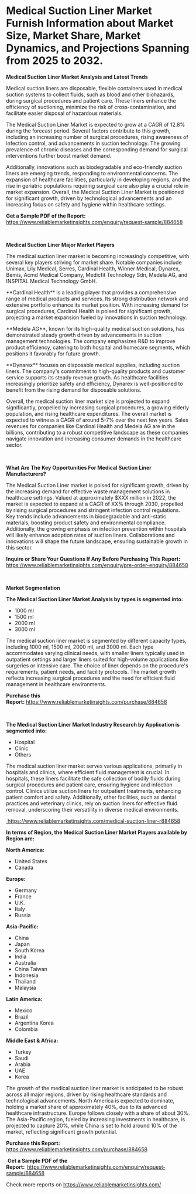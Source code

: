 <p><h1>Medical Suction Liner Market Furnish Information about Market Size, Market Share, Market Dynamics, and Projections Spanning from 2025 to 2032.</h1></p><p><strong>Medical Suction Liner Market Analysis and Latest Trends</strong></p>
<p><p>Medical suction liners are disposable, flexible containers used in medical suction systems to collect fluids, such as blood and other biohazards, during surgical procedures and patient care. These liners enhance the efficiency of suctioning, minimize the risk of cross-contamination, and facilitate easier disposal of hazardous materials.</p><p>The Medical Suction Liner Market is expected to grow at a CAGR of 12.8% during the forecast period. Several factors contribute to this growth, including an increasing number of surgical procedures, rising awareness of infection control, and advancements in suction technology. The growing prevalence of chronic diseases and the corresponding demand for surgical interventions further boost market demand. </p><p>Additionally, innovations such as biodegradable and eco-friendly suction liners are emerging trends, responding to environmental concerns. The expansion of healthcare facilities, particularly in developing regions, and the rise in geriatric populations requiring surgical care also play a crucial role in market expansion. Overall, the Medical Suction Liner Market is positioned for significant growth, driven by technological advancements and an increasing focus on safety and hygiene within healthcare settings.</p></p>
<p><strong>Get a Sample PDF of the Report:&nbsp;</strong> <a href="https://www.reliablemarketinsights.com/enquiry/request-sample/884658?utm_campaign=1166&utm_medium=2&utm_source=Github&utm_content=ia&utm_term=04032025&utm_id=medical-suction-liner">https://www.reliablemarketinsights.com/enquiry/request-sample/884658</a></p>
<p>&nbsp;</p>
<p><strong>Medical Suction Liner Major Market Players</strong></p>
<p><p>The medical suction liner market is becoming increasingly competitive, with several key players striving for market share. Notable companies include Unimax, Lily Medical, Serres, Cardinal Health, Winner Medical, Dynarex, Bemis, Acmd Medical Company, Medicfit Technology Sdn, Medela AG, and INSPITAL Medical Technology GmbH.</p><p>**Cardinal Health** is a leading player that provides a comprehensive range of medical products and services. Its strong distribution network and extensive portfolio enhance its market position. With increasing demand for surgical procedures, Cardinal Health is poised for significant growth, projecting a market expansion fueled by innovations in suction technology. </p><p>**Medela AG**, known for its high-quality medical suction solutions, has demonstrated steady growth driven by advancements in suction management technologies. The company emphasizes R&D to improve product efficiency, catering to both hospital and homecare segments, which positions it favorably for future growth.</p><p>**Dynarex** focuses on disposable medical supplies, including suction liners. The company's commitment to high-quality products and customer service supports its steady revenue growth. As healthcare facilities increasingly prioritize safety and efficiency, Dynarex is well-positioned to benefit from the rising demand for disposable solutions.</p><p>Overall, the medical suction liner market size is projected to expand significantly, propelled by increasing surgical procedures, a growing elderly population, and rising healthcare expenditures. The overall market is expected to witness a CAGR of around 5-7% over the next few years. Sales revenues for companies like Cardinal Health and Medela AG are in the billions, contributing to a robust competitive landscape as these companies navigate innovation and increasing consumer demands in the healthcare sector.</p></p>
<p>&nbsp;</p>
<p><strong>What Are The Key Opportunities For Medical Suction Liner Manufacturers?</strong></p>
<p><p>The Medical Suction Liner market is poised for significant growth, driven by the increasing demand for effective waste management solutions in healthcare settings. Valued at approximately $XXX million in 2022, the market is expected to expand at a CAGR of XX% through 2030, propelled by rising surgical procedures and stringent infection control regulations. Key trends include advancements in biodegradable and anti-static materials, boosting product safety and environmental compliance. Additionally, the growing emphasis on infection prevention within hospitals will likely enhance adoption rates of suction liners. Collaborations and innovations will shape the future landscape, ensuring sustainable growth in this sector.</p></p>
<p><strong>Inquire or Share Your Questions If Any Before Purchasing This Report:</strong> <a href="https://www.reliablemarketinsights.com/enquiry/pre-order-enquiry/884658?utm_campaign=1166&utm_medium=2&utm_source=Github&utm_content=ia&utm_term=04032025&utm_id=medical-suction-liner">https://www.reliablemarketinsights.com/enquiry/pre-order-enquiry/884658</a></p>
<p>&nbsp;</p>
<p><strong>Market Segmentation</strong></p>
<p><strong>The Medical Suction Liner Market Analysis by types is segmented into:</strong></p>
<p><ul><li>1000 ml</li><li>1500 ml</li><li>2000 ml</li><li>3000 ml</li></ul></p>
<p><p>The medical suction liner market is segmented by different capacity types, including 1000 ml, 1500 ml, 2000 ml, and 3000 ml. Each type accommodates varying clinical needs, with smaller liners typically used in outpatient settings and larger liners suited for high-volume applications like surgeries or intensive care. The choice of liner depends on the procedure's requirements, patient needs, and facility protocols. The market growth reflects increasing surgical procedures and the need for efficient fluid management in healthcare environments.</p></p>
<p><strong>Purchase this Report:&nbsp;</strong><a href="https://www.reliablemarketinsights.com/purchase/884658?utm_campaign=1166&utm_medium=2&utm_source=Github&utm_content=ia&utm_term=04032025&utm_id=medical-suction-liner">https://www.reliablemarketinsights.com/purchase/884658</a></p>
<p>&nbsp;</p>
<p><strong>The Medical Suction Liner Market Industry Research by Application is segmented into:</strong></p>
<p><ul><li>Hospital</li><li>Clinic</li><li>Others</li></ul></p>
<p><p>The medical suction liner market serves various applications, primarily in hospitals and clinics, where efficient fluid management is crucial. In hospitals, these liners facilitate the safe collection of bodily fluids during surgical procedures and patient care, ensuring hygiene and infection control. Clinics utilize suction liners for outpatient treatments, enhancing patient comfort and safety. Additionally, other facilities, such as dental practices and veterinary clinics, rely on suction liners for effective fluid removal, underscoring their versatility in diverse medical environments.</p></p>
<p><a href="https://www.reliablemarketinsights.com/medical-suction-liner-r884658?utm_campaign=1166&utm_medium=2&utm_source=Github&utm_content=ia&utm_term=04032025&utm_id=medical-suction-liner">&nbsp;https://www.reliablemarketinsights.com/medical-suction-liner-r884658</a></p>
<p><strong>In terms of Region, the Medical Suction Liner Market Players available by Region are:</strong></p>
<p>
    <p> <strong> North America: </strong>
        <ul>
            <li>United States</li>
            <li>Canada</li>
        </ul>
        </p> 
    <p> <strong> Europe: </strong>
        <ul>
            <li>Germany</li>
            <li>France</li>
            <li>U.K.</li>
            <li>Italy</li>
            <li>Russia</li>
        </ul>
        </p> 
    <p> <strong> Asia-Pacific: </strong>
        <ul>
            <li>China</li>
            <li>Japan</li>
            <li>South Korea</li>
            <li>India</li>
            <li>Australia</li>
            <li>China Taiwan</li>
            <li>Indonesia</li>
            <li>Thailand</li>
            <li>Malaysia</li>
        </ul>
        </p> 
    <p> <strong> Latin America: </strong>
        <ul>
            <li>Mexico</li>
            <li>Brazil</li>
            <li>Argentina Korea</li>
            <li>Colombia</li>
        </ul>
        </p> 
    <p> <strong> Middle East & Africa: </strong>
        <ul>
            <li>Turkey</li>
            <li>Saudi</li>
            <li>Arabia</li>
            <li>UAE</li>
            <li>Korea</li>
        </ul>
    </p>
    </p>
<p><p>The growth of the medical suction liner market is anticipated to be robust across all major regions, driven by rising healthcare standards and technological advancements. North America is expected to dominate, holding a market share of approximately 40%, due to its advanced healthcare infrastructure. Europe follows closely with a share of about 30%. The Asia-Pacific region, fueled by increasing investments in healthcare, is projected to capture 20%, while China is set to hold around 10% of the market, reflecting significant growth potential.</p></p>
<p><strong>Purchase this Report: </strong><a href="https://www.reliablemarketinsights.com/purchase/884658?utm_campaign=1166&utm_medium=2&utm_source=Github&utm_content=ia&utm_term=04032025&utm_id=medical-suction-liner">https://www.reliablemarketinsights.com/purchase/884658</a></p>
<p>&nbsp;<strong>Get a Sample PDF of the Report:&nbsp;&nbsp;</strong><a href="https://www.reliablemarketinsights.com/enquiry/request-sample/884658?utm_campaign=1166&utm_medium=2&utm_source=Github&utm_content=ia&utm_term=04032025&utm_id=medical-suction-liner">https://www.reliablemarketinsights.com/enquiry/request-sample/884658</a></p>
<p><strong></strong></p>
<p>Check more reports on <a href="https://www.reliablemarketinsights.com/?utm_campaign=1166&utm_medium=2&utm_source=Github&utm_content=ia&utm_term=04032025&utm_id=medical-suction-liner">https://www.reliablemarketinsights.com/</a></p>